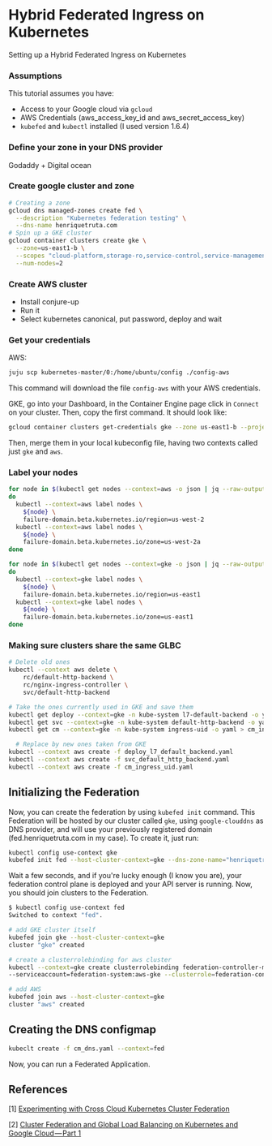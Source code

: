 # Hybrid Federated Ingress on Kubernetes

Setting up a Hybrid Federated Ingress on Kubernetes

### Assumptions

This tutorial assumes you have:

* Access to your Google cloud via `gcloud`
* AWS Credentials (aws\_access\_key\_id and aws\_secret\_access\_key)
* `kubefed` and `kubectl` installed (I used version 1.6.4)

### Define your zone in your DNS provider

Godaddy + Digital ocean

### Create google cluster and zone

```bash
# Creating a zone
gcloud dns managed-zones create fed \
  --description "Kubernetes federation testing" \
  --dns-name henriquetruta.com
# Spin up a GKE cluster
gcloud container clusters create gke \
  --zone=us-east1-b \
  --scopes "cloud-platform,storage-ro,service-control,service-management,https://www.googleapis.com/auth/ndev.clouddns.readwrite" \
  --num-nodes=2
```

### Create AWS cluster

* Install conjure-up
* Run it
* Select kubernetes canonical, put password, deploy and wait

### Get your credentials

AWS:

```bash
juju scp kubernetes-master/0:/home/ubuntu/config ./config-aws
```

This command will download the file `config-aws` with your AWS credentials.

GKE, go into your Dashboard, in the Container Engine page click in `Connect` on
your cluster. Then, copy the first command. It should look like:

```bash
gcloud container clusters get-credentials gke --zone us-east1-b --project fed

```

Then, merge them in your local kubeconfig file, having two contexts called just
`gke` and `aws`.

### Label your nodes

```bash
for node in $(kubectl get nodes --context=aws -o json | jq --raw-output '.items[].metadata.name')
do
  kubectl --context=aws label nodes \
    ${node} \
    failure-domain.beta.kubernetes.io/region=us-west-2
  kubectl --context=aws label nodes \
    ${node} \
    failure-domain.beta.kubernetes.io/zone=us-west-2a
done

for node in $(kubectl get nodes --context=gke -o json | jq --raw-output '.items[].metadata.name')
do
  kubectl --context=gke label nodes \
    ${node} \
    failure-domain.beta.kubernetes.io/region=us-east1
  kubectl --context=gke label nodes \
    ${node} \
    failure-domain.beta.kubernetes.io/zone=us-east1
done
```

### Making sure clusters share the same GLBC

```bash
# Delete old ones
kubectl --context aws delete \
    rc/default-http-backend \
    rc/nginx-ingress-controller \
    svc/default-http-backend

# Take the ones currently used in GKE and save them
kubectl get deploy --context=gke -n kube-system l7-default-backend -o yaml > deploy_l7_default_backend.yaml
kubectl get svc --context=gke -n kube-system default-http-backend -o yaml > svc_default_http_backend.yaml
kubectl get cm --context=gke -n kube-system ingress-uid -o yaml > cm_ingress_uid.yaml

  # Replace by new ones taken from GKE
kubectl --context aws create -f deploy_l7_default_backend.yaml
kubectl --context aws create -f svc_default_http_backend.yaml
kubectl --context aws create -f cm_ingress_uid.yaml
```

## Initializing the Federation

Now, you can create the federation by using `kubefed init` command.
This Federation will be hosted by our cluster called `gke`, using `google-clouddns` as DNS provider,
and will use your previously registered domain (fed.henriquetruta.com in my case). To create it, just run:

```bash
kubectl config use-context gke
kubefed init fed --host-cluster-context=gke --dns-zone-name="henriquetruta.com." --dns-provider=google-clouddns
```

Wait a few seconds, and if you're lucky enough (I know you are), your federation control plane is deployed and
your API server is running. Now, you should join clusters to the Federation.

```bash
$ kubectl config use-context fed
Switched to context "fed".

# add GKE cluster itself
kubefed join gke --host-cluster-context=gke
cluster "gke" created

# create a clusterrolebinding for aws cluster
kubectl --context=gke create clusterrolebinding federation-controller-manager:fed-aws-gke  \
--serviceaccount=federation-system:aws-gke --clusterrole=federation-controller-manager:fed-gke-gke 

# add AWS
kubefed join aws --host-cluster-context=gke
cluster "aws" created

```

## Creating the DNS configmap

```bash
kubeclt create -f cm_dns.yaml --context=fed
```

Now, you can run a Federated Application.

## References

[1] [Experimenting with Cross Cloud Kubernetes Cluster Federation](https://medium.com/google-cloud/experimenting-with-cross-cloud-kubernetes-cluster-federation-dfa99f913d54)

[2] [Cluster Federation and Global Load Balancing on Kubernetes and Google Cloud — Part 1](https://medium.com/google-cloud/planet-scale-microservices-with-cluster-federation-and-global-load-balancing-on-kubernetes-and-a8e7ef5efa5e)

